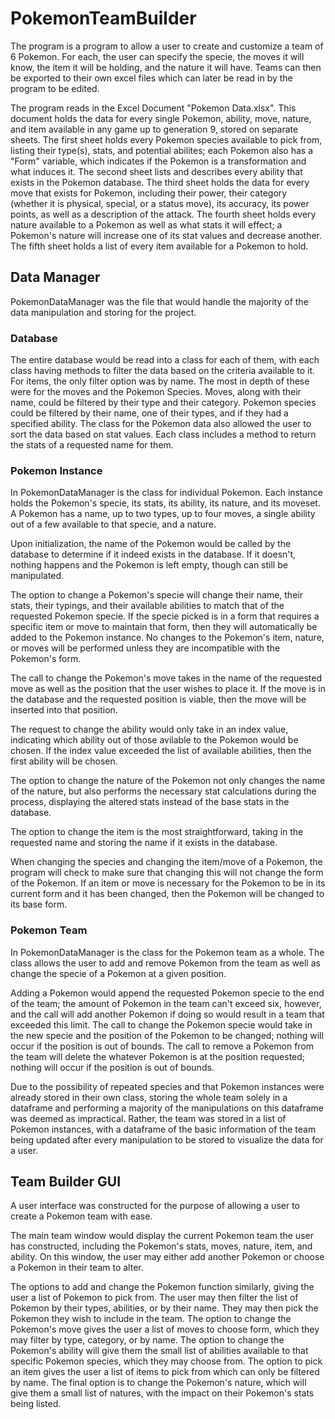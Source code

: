 # PokemonTeamBuilder
The program is a program to allow a user to create and customize a team of 6 Pokemon. For each, the user can specify the specie, the moves it will know, the item it will be holding, and the nature it will have. Teams can then be exported to their own excel files which can later be read in by the program to be edited.

The program reads in the Excel Document "Pokemon Data.xlsx". This document holds the data for every single Pokemon, ability, move, nature, and item available in any game up to generation 9, stored on separate sheets. The first sheet holds every Pokemon species available to pick from, listing their type(s), stats, and potential abilites; each Pokemon also has a "Form" variable, which indicates if the Pokemon is a transformation and what induces it. The second sheet lists and describes every ability that exists in the Pokemon database. The third sheet holds the data for every move that exists for Pokemon, including their power, their category (whether it is physical, special, or a status move), its accuracy, its power points, as well as a description of the attack. The fourth sheet holds every nature available to a Pokemon as well as what stats it will effect; a Pokemon's nature will increase one of its stat values and decrease another. The fifth sheet holds a list of every item available for a Pokemon to hold. 

## Data Manager
PokemonDataManager was the file that would handle the majority of the data manipulation and storing for the project. 

### Database
The entire database would be read into a class for each of them, with each class having methods to filter the data based on the criteria available to it. For items, the only filter option was by name. The most in depth of these were for the moves and the Pokemon Species. Moves, along with their name, could be filtered by their type and their category. Pokemon species could be filtered by their name, one of their types, and if they had a specified ability. The class for the Pokemon data also allowed the user to sort the data based on stat values. Each class includes a method to return the stats of a requested name for them. 

### Pokemon Instance
In PokemonDataManager is the class for individual Pokemon. Each instance holds the Pokemon's specie, its stats, its ability, its nature, and its moveset. A Pokemon has a name, up to two types, up to four moves, a single ability out of a few available to that specie, and a nature. 

Upon initialization, the name of the Pokemon would be called by the database to determine if it indeed exists in the database. If it doesn't, nothing happens and the Pokemon is left empty, though can still be manipulated. 

The option to change a Pokemon's specie will change their name, their stats, their typings, and their available abilities to match that of the requested Pokemon specie. If the specie picked is in a form that requires a specific item or move to maintain that form, then they will automatically be added to the Pokemon instance. No changes to the Pokemon's item, nature, or moves will be performed unless they are incompatible with the Pokemon's form. 

The call to change the Pokemon's move takes in the name of the requested move as well as the position that the user wishes to place it. If the move is in the database and the requested position is viable, then the move will be inserted into that position. 

The request to change the ability would only take in an index value, indicating which ability out of those avilable to the Pokemon would be chosen. If the index value exceeded the list of available abilities, then the first ability will be chosen. 

The option to change the nature of the Pokemon not only changes the name of the nature, but also performs the necessary stat calculations during the process, displaying the altered stats instead of the base stats in the database. 

The option to change the item is the most straightforward, taking in the requested name and storing the name if it exists in the database. 

When changing the species and changing the item/move of a Pokemon, the program will check to make sure that changing this will not change the form of the Pokemon. If an item or move is necessary for the Pokemon to be in its current form and it has been changed, then the Pokemon will be changed to its base form. 

### Pokemon Team
In PokemonDataManager is the class for the Pokemon team as a whole. The class allows the user to add and remove Pokemon from the team as well as change the specie of a Pokemon at a given position. 

Adding a Pokemon would append the requested Pokemon specie to the end of the team; the amount of Pokemon in the team can't exceed six, however, and the call will add another Pokemon if doing so would result in a team that exceeded this limit. The call to change the Pokemon specie would take in the new specie and the position of the Pokemon to be changed; nothing will occur if the position is out of bounds. The call to remove a Pokemon from the team will delete the whatever Pokemon is at the position requested; nothing will occur if the position is out of bounds. 

Due to the possibility of repeated species and that Pokemon instances were already stored in their own class, storing the whole team solely in a dataframe and performing a majority of the manipulations on this dataframe was deemed as impractical. Rather, the team was stored in a list of Pokemon instances, with a dataframe of the basic information of the team being updated after every manipulation to be stored to visualize the data for a user. 

## Team Builder GUI
A user interface was constructed for the purpose of allowing a user to create a Pokemon team with ease. 

The main team window would display the current Pokemon team the user has constructed, including the Pokemon's stats, moves, nature, item, and ability. On this window, the user may either add another Pokemon or choose a Pokemon in their team to alter. 

The options to add and change the Pokemon function similarly, giving the user a list of Pokemon to pick from. The user may then filter the list of Pokemon by their types, abilities, or by their name. They may then pick the Pokemon they wish to include in the team. The option to change the Pokemon's move gives the user a list of moves to choose form, which they may filter by type, category, or by name. The option to change the Pokemon's ability will give them the small list of abilities available to that specific Pokemon species, which they may choose from. The option to pick an item gives the user a list of items to pick from which can only be filtered by name. The final option is to change the Pokemon's nature, which will give them a small list of natures, with the impact on their Pokemon's stats being listed. 

